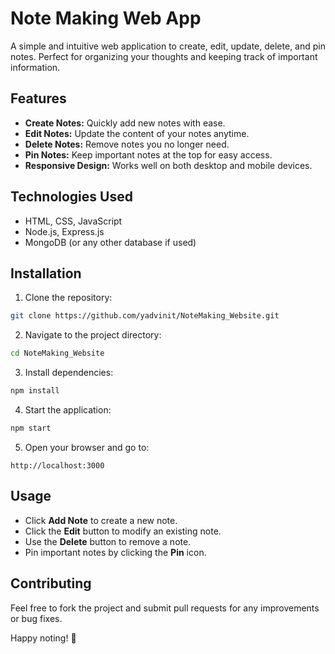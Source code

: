 # Note Making Web App

A simple and intuitive web application to create, edit, update, delete, and pin notes. Perfect for organizing your thoughts and keeping track of important information.

## Features

- **Create Notes:** Quickly add new notes with ease.
- **Edit Notes:** Update the content of your notes anytime.
- **Delete Notes:** Remove notes you no longer need.
- **Pin Notes:** Keep important notes at the top for easy access.
- **Responsive Design:** Works well on both desktop and mobile devices.

## Technologies Used

- HTML, CSS, JavaScript
- Node.js, Express.js
- MongoDB (or any other database if used)

## Installation

1. Clone the repository:
```bash
git clone https://github.com/yadvinit/NoteMaking_Website.git
```

2. Navigate to the project directory:
```bash
cd NoteMaking_Website
```

3. Install dependencies:
```bash
npm install
```

4. Start the application:
```bash
npm start
```

5. Open your browser and go to:
```
http://localhost:3000
```

## Usage

- Click **Add Note** to create a new note.
- Click the **Edit** button to modify an existing note.
- Use the **Delete** button to remove a note.
- Pin important notes by clicking the **Pin** icon.

## Contributing
Feel free to fork the project and submit pull requests for any improvements or bug fixes.


Happy noting! 📝

